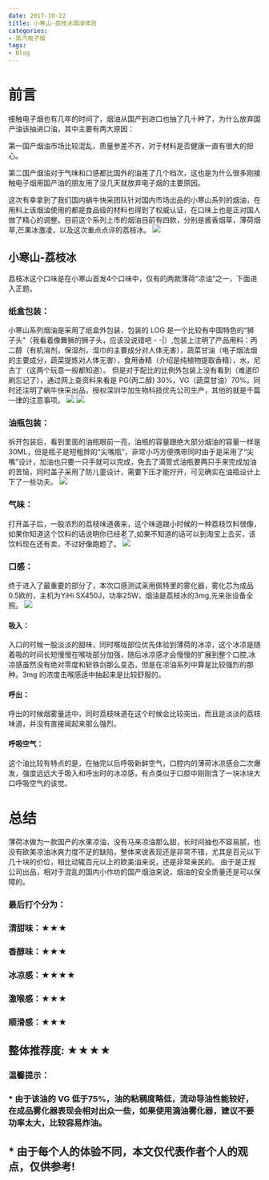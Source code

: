```yaml
---
date: 2017-10-22
title: 小寒山-荔枝冰烟油体验
categories:
- 蒸汽电子烟
tags:
- Blog
---
```


# 前言

接触电子烟也有几年的时间了，烟油从国产到进口也抽了几十种了，为什么放弃国产油该抽进口油，其中主要有两大原因：

第一国产烟油市场比较混乱，质量参差不齐，对于材料是否健康一直有很大的担心。

第二国产烟油对于气味和口感都比国外的油差了几个档次，这也是为什么很多刚接触电子烟用国产油的朋友用了没几天就放弃电子烟的主要原因。

这次有幸拿到了我们国内蜗牛快采团队针对国内市场出品的小寒山系列的烟油，在用料上该烟油使用的都是食品级的材料也得到了权威认证，在口味上也是正对国人做了精心的调整。目前这个系列上市的烟油目前有四款，分别是酱香烟草，薄荷烟草,芒果冰激凌，以及这次重点点评的荔枝冰。
![](http://ata2-img.cn-hangzhou.img-pub.aliyun-inc.com/0a7e9e3e1db2ac18fd5551bd1c039e8b.png)


## 小寒山-荔枝冰

荔枝冰这个口味是在小寒山首发4个口味中，仅有的两款薄荷“凉油“之一，下面进入正题。

### 纸盒包装：

小寒山系列烟油是采用了纸盒外包装，包装的 LOG 是一个比较有中国特色的“狮子头”（我看着像舞狮的狮子头，应该没说错吧 - -|）,包装上注明了产品用料：丙二醇（有机溶剂，保湿剂，湿巾的主要成分对人体无害），蔬菜甘油（电子烟法烟的主要成分，蔬菜提炼对人体无害），食用香精（介绍是纯植物提取香精），水，尼古丁（这两个玩意一般都知道）。
但是对于配比的比例外包装上没有看到（难道印刷忘记了），通过网上查资料来看是 PG(丙二醇) 30%，VG（蔬菜甘油）70%。同时还注明了蜗牛快采出品，授权深圳华加生物科技优先公司生产，其他的就是千篇一律的注意事项。
![](http://ata2-img.cn-hangzhou.img-pub.aliyun-inc.com/a24821a2f9df13aea28b12a1902b3eb4.JPG)
![](http://ata2-img.cn-hangzhou.img-pub.aliyun-inc.com/a24821a2f9df13aea28b12a1902b3eb4.JPG)

### 油瓶包装：

拆开包装后，看到里面的油瓶眼前一亮，油瓶的容量跟绝大部分烟油的容量一样是30ML，但是瓶子是短粗胖的“尖嘴瓶”，非常小巧方便携带同时由于是采用了“尖嘴”设计，加油也只要一只手就可以完成，免去了滴管式油瓶要两只手来完成加油的苦恼，同时盖子采用了防儿童设计，需要下压才能拧开，可见确实在油瓶设计上下了一些功夫。
![](http://ata2-img.cn-hangzhou.img-pub.aliyun-inc.com/6855af604ce866cfd208c3cc02fef6bb.JPG)

### 气味：
打开盖子后，一股浓烈的荔枝味道袭来，这个味道跟小时候的一种荔枝饮料很像，如果你知道这个饮料的话说明你已经老了,如果不知道的话可以到淘宝上去买，该饮料现在还有卖，不过好像跑题了。
![](http://ata2-img.cn-hangzhou.img-pub.aliyun-inc.com/36a01c41633edf75672625a66344050a.jpg)

### 口感：
终于进入了最重要的部分了，本次口感测试采用佩特里的雾化器，雾化芯为成品0.5欧的，主机为YiHi SX450J，功率25W，烟油是荔枝冰的3mg,先来张设备全照。
![](http://ata2-img.cn-hangzhou.img-pub.aliyun-inc.com/c0d48a8e008fe14085f5f13c4df4f1aa.JPG)


#### 吸入：
入口的时候一股淡淡的甜味，同时喉咙部位优先体验到薄荷的冰凉，这个冰凉是随着吸的时间长短慢慢在喉咙部分加强，随后冰凉感才会慢慢的扩展到整个口腔,冰凉感虽然没有绝对零度和斩铁剑那么变态，但是在凉油系列中算是比较强烈的那种。3mg 的浓度击喉感适中抽起来是比较舒服的。

#### 呼出：
呼出的时候烟雾量适中，同时荔枝味道在这个时候会比较突出，而且是淡淡的荔枝味道，并没有直接闻起来那么强烈。

#### 呼吸空气：
这个油比较有特点的是，在抽完以后呼吸新鲜空气，口腔内的薄荷冰凉感会二次爆发，强度远远大于吸入和呼出时的冰凉感，有点类似于口腔中刚刚含了一块冰块大口呼吸空气的该觉。

# 总结
薄荷冰做为一款国产的水果凉油，没有马来凉油那么甜，长时间抽也不容易腻，也没有欧美凉油冰爽力度不足的缺陷，整体来说表现还是非常不错，尤其是百元以下几十块的价位，相比动辄百元以上的欧美油来说，还是非常亲民的。
由于是正规公司出品，相对于混乱的国内小作坊的国产烟油来说，烟油的安全质量还是可以保障的。

### 最后打个分为：
### 清甜味：★★★
### 香醇味：★★★
### 冰凉感：★★★★
### 激喉感：★★★
### 顺滑感：★★★ 

## 整体推荐度: ★★★★
### 温馨提示：
### * 由于该油的 VG 低于75%，油的粘稠度略低，流动导油性能较好，在成品雾化器表现会相对出众一些，如果使用滴油雾化器，建议不要功率太大，比较容易炸油。
##  * 由于每个人的体验不同，本文仅代表作者个人的观点，仅供参考!

